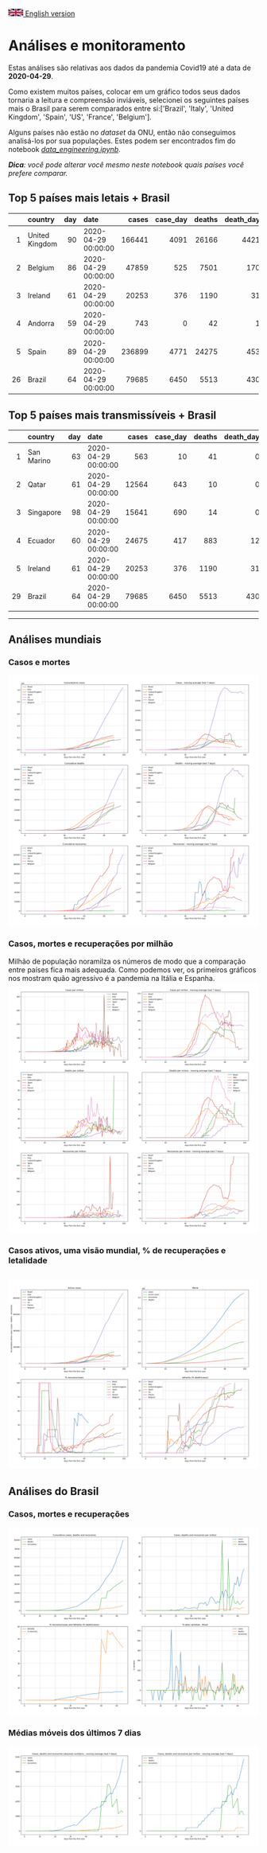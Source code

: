 [<img src="../data/bandeiras/UK.png" width="30"  /> English version](README_WORLD_EN.md)

# **Análises e monitoramento**
Estas análises são relativas aos dados da pandemia Covid19 até a data de **2020-04-29**.

Como existem muitos países, colocar em um gráfico todos seus dados tornaria a leitura e compreensão inviáveis, selecionei os seguintes países mais o Brasil para serem comparados entre si:['Brazil', 'Italy', 'United Kingdom', 'Spain', 'US', 'France', 'Belgium'].

Alguns países não estão no *dataset* da ONU, então não conseguimos analisá-los por sua populações. Estes podem ser encontrados fim do notebook *[data_engineering.ipynb](../data_engineering.ipynb)*.

***Dica**: você pode alterar você mesmo neste notebook quais países você prefere comparar.*

## Top 5 países mais letais + Brasil
|    | country        |   day | date                |   cases |   case_day |   deaths |   death_day |   cases_million |   deaths_million |   avg7_cases_million |   avg7_deaths_million |   avg7_recoveries_million |
|---:|:---------------|------:|:--------------------|--------:|-----------:|---------:|------------:|----------------:|-----------------:|---------------------:|----------------------:|--------------------------:|
|  1 | United Kingdom |    90 | 2020-04-29 00:00:00 |  166441 |       4091 |    26166 |        4421 |            60.6 |             65.5 |                   67 |                    16 |                         0 |
|  2 | Belgium        |    86 | 2020-04-29 00:00:00 |   47859 |        525 |     7501 |         170 |            45.5 |             14.7 |                   73 |                    15 |                        22 |
|  3 | Ireland        |    61 | 2020-04-29 00:00:00 |   20253 |        376 |     1190 |          31 |            77   |              6.3 |                  104 |                    12 |                       121 |
|  4 | Andorra        |    59 | 2020-04-29 00:00:00 |     743 |          0 |       42 |           1 |             0   |             13   |                   37 |                     9 |                       211 |
|  5 | Spain          |    89 | 2020-04-29 00:00:00 |  236899 |       4771 |    24275 |         453 |           102.1 |              9.7 |                   87 |                     7 |                       143 |
| 26 | Brazil         |    64 | 2020-04-29 00:00:00 |   79685 |       6450 |     5513 |         430 |            30.6 |              2   |                   22 |                     1 |                         5 |


 ## Top 5 países mais transmissíveis + Brasil
|    | country    |   day | date                |   cases |   case_day |   deaths |   death_day |   cases_million |   deaths_million |   avg7_cases_million |   avg7_deaths_million |   avg7_recoveries_million |
|---:|:-----------|------:|:--------------------|--------:|-----------:|---------:|------------:|----------------:|-----------------:|---------------------:|----------------------:|--------------------------:|
|  1 | San Marino |    63 | 2020-04-29 00:00:00 |     563 |         10 |       41 |           0 |           295.3 |              0   |                  316 |                     4 |                        29 |
|  2 | Qatar      |    61 | 2020-04-29 00:00:00 |   12564 |        643 |       10 |           0 |           227   |              0   |                  273 |                     0 |                        27 |
|  3 | Singapore  |    98 | 2020-04-29 00:00:00 |   15641 |        690 |       14 |           0 |           118.9 |              0   |                  135 |                     0 |                         7 |
|  4 | Ecuador    |    60 | 2020-04-29 00:00:00 |   24675 |        417 |      883 |          12 |            24   |              0.7 |                  113 |                     2 |                         2 |
|  5 | Ireland    |    61 | 2020-04-29 00:00:00 |   20253 |        376 |     1190 |          31 |            77   |              6.3 |                  104 |                    12 |                       121 |
| 29 | Brazil     |    64 | 2020-04-29 00:00:00 |   79685 |       6450 |     5513 |         430 |            30.6 |              2   |                   22 |                     1 |                         5 |
----------------------
## Análises mundiais
### Casos e mortes
![](world_cases_deaths.png)

 ### Casos, mortes e recuperações por milhão
Milhão de população noramilza os números de modo que a comparação entre países fica mais adequada. Como podemos ver, os primeiros gráficos nos mostram quão agressivo é a pandemia na Itália e Espanha.
![](world_cases_deaths_million.png)

 ### Casos ativos, uma visão mundial, % de recuperações e letalidade
![](world_active_cases_percentages.png)
----------------------
## Análises do Brasil


 ### Casos, mortes e recuperações
![](brazil_number_million_variation.png)

 ### Médias móveis dos últimos 7 dias
![](brazil_movingAvg.png)